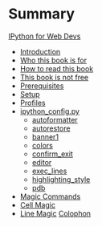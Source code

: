 # Summary

[IPython for Web Devs](./ipython-for-web-devs.md)
- [Introduction](./introduction.md)
- [Who this book is for](./audience.md)
- [How to read this book](./how.md)
- [This book is not free](./not-free.md)
- [Prerequisites](./prerequisites.md)
- [Setup](./setup.md)
- [Profiles](./profiles.md)
- [ipython_config.py](./ipython-config.md)
  - [autoformatter](./config/autoformatter.md)
  - [autorestore](./config/autorestore.md)
  - [banner1](./config/banner1.md)
  - [colors](./config/colors.md)
  - [confirm_exit](./config/confirm_exit.md)
  - [editor](./config/editor.md)
  - [exec_lines](./config/exec_lines.md)
  - [highlighting_style](./config/highlighting_style.md)
  - [pdb](./config/pdb.md)
- [Magic Commands]()
- [Cell Magic]()
- [Line Magic]()
[Colophon](./colophon.md)
